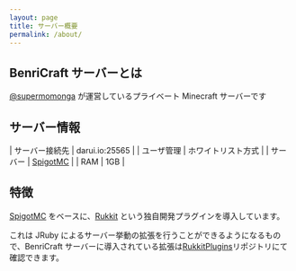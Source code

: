 ```yaml
---
layout: page
title: サーバー概要
permalink: /about/
---
```


## BenriCraft サーバーとは

[@supermomonga](https://twitter.com/supermomonga) が運営しているプライベート Minecraft サーバーです

## サーバー情報

| サーバー接続先 | darui.io:25565 |
| ユーザ管理 | ホワイトリスト方式 |
| サーバー | [SpigotMC](https://www.spigotmc.org/) |
| RAM | 1GB |


## 特徴

[SpigotMC](https://www.spigotmc.org/) をベースに、[Rukkit](https://github.com/supermomonga/rukkit) という独自開発プラグインを導入しています。

これは JRuby によるサーバー挙動の拡張を行うことができるようになるもので、BenriCraft サーバーに導入されている拡張は[RukkitPlugins](https://github.com/supermomonga/rukkit-plugins)リポジトリにて確認できます。

